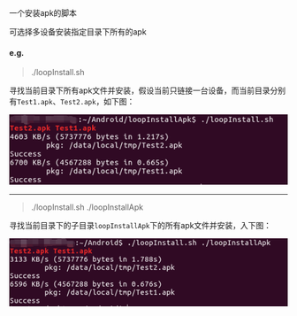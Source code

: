一个安装apk的脚本

可选择多设备安装指定目录下所有的apk

#### e.g.

>./loopInstall.sh

寻找当前目录下所有apk文件并安装，假设当前只链接一台设备，而当前目录分别有`Test1.apk`、`Test2.apk`，如下图：

![image](./p1.png)

---

>./loopInstall.sh ./loopInstallApk

寻找当前目录下的子目录`loopInstallApk`下的所有apk文件并安装，入下图：

![image](./p2.png)